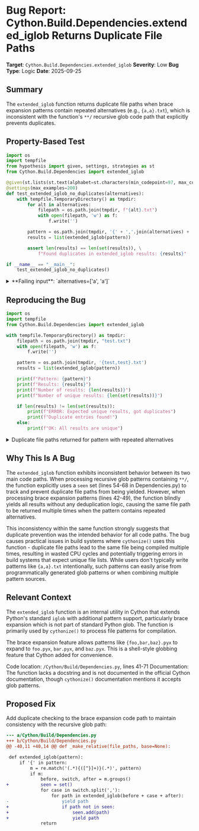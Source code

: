 # Bug Report: Cython.Build.Dependencies.extended_iglob Returns Duplicate File Paths

**Target**: `Cython.Build.Dependencies.extended_iglob`
**Severity**: Low
**Bug Type**: Logic
**Date**: 2025-09-25

## Summary

The `extended_iglob` function returns duplicate file paths when brace expansion patterns contain repeated alternatives (e.g., `{a,a}.txt`), which is inconsistent with the function's `**/` recursive glob code path that explicitly prevents duplicates.

## Property-Based Test

```python
import os
import tempfile
from hypothesis import given, settings, strategies as st
from Cython.Build.Dependencies import extended_iglob

@given(st.lists(st.text(alphabet=st.characters(min_codepoint=97, max_codepoint=122), min_size=1, max_size=10), min_size=1, max_size=5))
@settings(max_examples=200)
def test_extended_iglob_no_duplicates(alternatives):
    with tempfile.TemporaryDirectory() as tmpdir:
        for alt in alternatives:
            filepath = os.path.join(tmpdir, f"{alt}.txt")
            with open(filepath, 'w') as f:
                f.write('')

        pattern = os.path.join(tmpdir, '{' + ','.join(alternatives) + '}.txt')
        results = list(extended_iglob(pattern))

        assert len(results) == len(set(results)), \
            f"Found duplicates in extended_iglob results: {results}"

if __name__ == "__main__":
    test_extended_iglob_no_duplicates()
```

<details>

<summary>
**Failing input**: `alternatives=['a', 'a']`
</summary>
```
Traceback (most recent call last):
  File "/home/npc/pbt/agentic-pbt/worker_/59/hypo.py", line 22, in <module>
    test_extended_iglob_no_duplicates()
    ~~~~~~~~~~~~~~~~~~~~~~~~~~~~~~~~~^^
  File "/home/npc/pbt/agentic-pbt/worker_/59/hypo.py", line 7, in test_extended_iglob_no_duplicates
    @settings(max_examples=200)
                   ^^^
  File "/home/npc/miniconda/lib/python3.13/site-packages/hypothesis/core.py", line 2124, in wrapped_test
    raise the_error_hypothesis_found
  File "/home/npc/pbt/agentic-pbt/worker_/59/hypo.py", line 18, in test_extended_iglob_no_duplicates
    assert len(results) == len(set(results)), \
           ^^^^^^^^^^^^^^^^^^^^^^^^^^^^^^^^^
AssertionError: Found duplicates in extended_iglob results: ['/tmp/tmpffm2b0e8/a.txt', '/tmp/tmpffm2b0e8/a.txt']
Falsifying example: test_extended_iglob_no_duplicates(
    alternatives=['a', 'a'],
)
Explanation:
    These lines were always and only run by failing examples:
        /home/npc/pbt/agentic-pbt/worker_/59/hypo.py:19
```
</details>

## Reproducing the Bug

```python
import os
import tempfile
from Cython.Build.Dependencies import extended_iglob

with tempfile.TemporaryDirectory() as tmpdir:
    filepath = os.path.join(tmpdir, "test.txt")
    with open(filepath, 'w') as f:
        f.write('')

    pattern = os.path.join(tmpdir, '{test,test}.txt')
    results = list(extended_iglob(pattern))

    print(f"Pattern: {pattern}")
    print(f"Results: {results}")
    print(f"Number of results: {len(results)}")
    print(f"Number of unique results: {len(set(results))}")

    if len(results) != len(set(results)):
        print(f"ERROR: Expected unique results, got duplicates")
        print(f"Duplicate entries found!")
    else:
        print(f"OK: All results are unique")
```

<details>

<summary>
Duplicate file paths returned for pattern with repeated alternatives
</summary>
```
Pattern: /tmp/tmplql93n4m/{test,test}.txt
Results: ['/tmp/tmplql93n4m/test.txt', '/tmp/tmplql93n4m/test.txt']
Number of results: 2
Number of unique results: 1
ERROR: Expected unique results, got duplicates
Duplicate entries found!
```
</details>

## Why This Is A Bug

The `extended_iglob` function exhibits inconsistent behavior between its two main code paths. When processing recursive glob patterns containing `**/`, the function explicitly uses a `seen` set (lines 54-68 in Dependencies.py) to track and prevent duplicate file paths from being yielded. However, when processing brace expansion patterns (lines 42-49), the function blindly yields all results without any deduplication logic, causing the same file path to be returned multiple times when the pattern contains repeated alternatives.

This inconsistency within the same function strongly suggests that duplicate prevention was the intended behavior for all code paths. The bug causes practical issues in build systems where `cythonize()` uses this function - duplicate file paths lead to the same file being compiled multiple times, resulting in wasted CPU cycles and potentially triggering errors in build systems that expect unique file lists. While users don't typically write patterns like `{a,a}.txt` intentionally, such patterns can easily arise from programmatically generated glob patterns or when combining multiple pattern sources.

## Relevant Context

The `extended_iglob` function is an internal utility in Cython that extends Python's standard `iglob` with additional pattern support, particularly brace expansion which is not part of standard Python glob. The function is primarily used by `cythonize()` to process file patterns for compilation.

The brace expansion feature allows patterns like `{foo,bar,baz}.pyx` to expand to `foo.pyx`, `bar.pyx`, and `baz.pyx`. This is a shell-style globbing feature that Cython added for convenience.

Code location: `/Cython/Build/Dependencies.py`, lines 41-71
Documentation: The function lacks a docstring and is not documented in the official Cython documentation, though `cythonize()` documentation mentions it accepts glob patterns.

## Proposed Fix

Add duplicate checking to the brace expansion code path to maintain consistency with the recursive glob path:

```diff
--- a/Cython/Build/Dependencies.py
+++ b/Cython/Build/Dependencies.py
@@ -40,11 +40,14 @@ def _make_relative(file_paths, base=None):

 def extended_iglob(pattern):
     if '{' in pattern:
         m = re.match('(.*){([^}]+)}(.*)', pattern)
         if m:
             before, switch, after = m.groups()
+            seen = set()
             for case in switch.split(','):
                 for path in extended_iglob(before + case + after):
-                    yield path
+                    if path not in seen:
+                        seen.add(path)
+                        yield path
             return
```